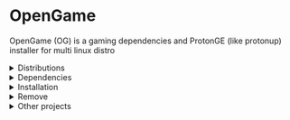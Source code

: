 OpenGame
======
OpenGame (OG) is a gaming dependencies and ProtonGE (like protonup) installer for multi linux distro

<details>
<summary>Distributions</summary>

+ Fedora
+ Arch (need test)
+ Ubuntu
+ ElementaryOS
</details>

<details>
<summary>Dependencies</summary>
Install curl on your system to use installation command

```shell
curl --proto '=https' --tlsv1.2 -sSf https://sh.rustup.rs | sh
```
</details>

<details>
<summary>Installation</summary>
Install curl on your system to use installation command

```shell
curl -L https://raw.githubusercontent.com/Dragnansia/OpenGame/main/install.sh | sh
```
</details>

<details>
<summary>Remove</summary>

```shell
rm ~/bin/opengame
```
</details>

<details>
<summary>Other projects</summary>

+ [LibreGaming](https://github.com/Ahmed-Al-Balochi/LibreGaming)
</details>
